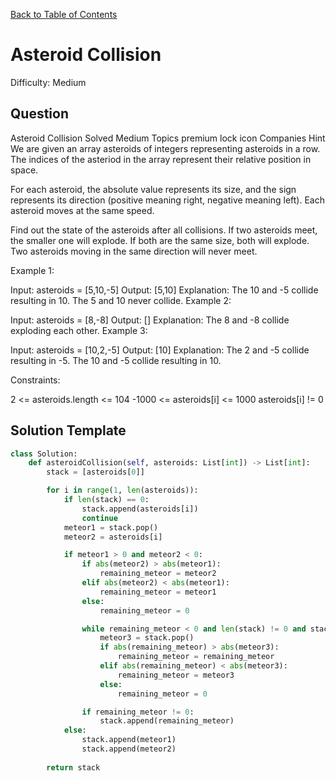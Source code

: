 [Back to Table of Contents](../README.md)

# Asteroid Collision
Difficulty: Medium

## Question
Asteroid Collision
Solved
Medium
Topics
premium lock icon
Companies
Hint
We are given an array asteroids of integers representing asteroids in a row. The indices of the asteriod in the array represent their relative position in space.

For each asteroid, the absolute value represents its size, and the sign represents its direction (positive meaning right, negative meaning left). Each asteroid moves at the same speed.

Find out the state of the asteroids after all collisions. If two asteroids meet, the smaller one will explode. If both are the same size, both will explode. Two asteroids moving in the same direction will never meet.

 

Example 1:

Input: asteroids = [5,10,-5]
Output: [5,10]
Explanation: The 10 and -5 collide resulting in 10. The 5 and 10 never collide.
Example 2:

Input: asteroids = [8,-8]
Output: []
Explanation: The 8 and -8 collide exploding each other.
Example 3:

Input: asteroids = [10,2,-5]
Output: [10]
Explanation: The 2 and -5 collide resulting in -5. The 10 and -5 collide resulting in 10.
 

Constraints:

2 <= asteroids.length <= 104
-1000 <= asteroids[i] <= 1000
asteroids[i] != 0

## Solution Template
```python
class Solution:
    def asteroidCollision(self, asteroids: List[int]) -> List[int]:
        stack = [asteroids[0]]

        for i in range(1, len(asteroids)):
            if len(stack) == 0:
                stack.append(asteroids[i])
                continue
            meteor1 = stack.pop()
            meteor2 = asteroids[i]

            if meteor1 > 0 and meteor2 < 0:
                if abs(meteor2) > abs(meteor1):
                    remaining_meteor = meteor2
                elif abs(meteor2) < abs(meteor1):
                    remaining_meteor = meteor1
                else:
                    remaining_meteor = 0

                while remaining_meteor < 0 and len(stack) != 0 and stack[-1] > 0:
                    meteor3 = stack.pop()
                    if abs(remaining_meteor) > abs(meteor3):
                        remaining_meteor = remaining_meteor
                    elif abs(remaining_meteor) < abs(meteor3):
                        remaining_meteor = meteor3
                    else: 
                        remaining_meteor = 0

                if remaining_meteor != 0:
                    stack.append(remaining_meteor)
            else:
                stack.append(meteor1)
                stack.append(meteor2)
        
        return stack
        
```
